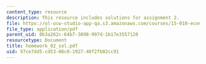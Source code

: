 ```yaml
---
content_type: resource
description: This resource includes solutions for assignment 2.
file: https://ol-ocw-studio-app-qa.s3.amazonaws.com/courses/15-010-economic-analysis-for-business-decisions-fall-2004/97ce7dd5cd5306c0192740f2fb02cc91_homework_02_sol.pdf
file_type: application/pdf
parent_uid: 0b3a262c-64b7-3098-997d-1b17e3557120
resourcetype: Document
title: homework_02_sol.pdf
uid: 97ce7dd5-cd53-06c0-1927-40f2fb02cc91
---
```

